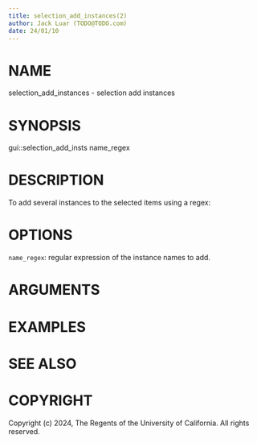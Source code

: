 ```yaml
---
title: selection_add_instances(2)
author: Jack Luar (TODO@TODO.com)
date: 24/01/10
---
```


# NAME

selection_add_instances - selection add instances

# SYNOPSIS

gui::selection_add_insts 
       name_regex


# DESCRIPTION

To add several instances to the selected items using a regex:

# OPTIONS

`name_regex`:  regular expression of the instance names to add.

# ARGUMENTS

# EXAMPLES

# SEE ALSO

# COPYRIGHT

Copyright (c) 2024, The Regents of the University of California. All rights reserved.
